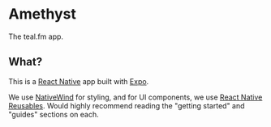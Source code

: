 # Amethyst
The teal.fm app.

## What?

This is a [React Native](https://reactnative.dev/) app built with [Expo](https://expo.dev/).

We use [NativeWind](https://nativewind.dev/) for styling, and for UI components, we use [React Native Reusables](https://github.com/mrzachnugent/react-native-reusables).
Would highly recommend reading the "getting started" and "guides" sections on each.
